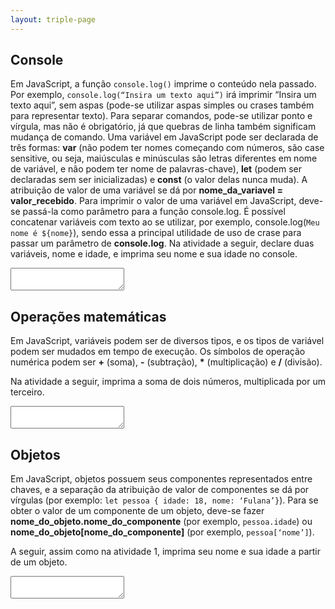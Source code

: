 ```yaml
---
layout: triple-page
---
```


## Console

Em JavaScript, a função `console.log()` imprime o conteúdo nela passado. Por exemplo, `console.log(“Insira um texto aqui”)` irá imprimir “Insira um texto aqui”, sem aspas (pode-se utilizar aspas simples ou crases também para representar texto). Para separar comandos, pode-se utilizar ponto e vírgula, mas não é obrigatório, já que quebras de linha também significam mudança de comando. 
Uma variável em JavaScript pode ser declarada de três formas: __var__ (não podem ter nomes começando com números, são case sensitive, ou seja, maiúsculas e minúsculas são letras diferentes em nome de variável, e não podem ter nome de palavras-chave), __let__ (podem ser declaradas sem ser inicializadas) e __const__ (o valor delas nunca muda). A atribuição de valor de uma variável se dá por **nome_da_variavel = valor_recebido**.
Para imprimir o valor de uma variável em JavaScript, deve-se passá-la como parâmetro para a função console.log. É possível concatenar variáveis com texto ao se utilizar, por exemplo, console.log(`Meu nome é ${nome}`), sendo essa a principal utilidade de uso de crase para passar um parâmetro de __console.log__.
Na atividade a seguir, declare duas variáveis, nome e idade, e imprima seu nome e sua idade no console.

<textarea class="code">

</textarea>

## Operações matemáticas

Em JavaScript, variáveis podem ser de diversos tipos, e os tipos de variável podem ser mudados em tempo de execução. Os símbolos de operação numérica podem ser __+__ (soma), __-__ (subtração), __*__ (multiplicação) e __/__ (divisão).

Na atividade a seguir, imprima a soma de dois números, multiplicada por um terceiro.

<textarea class="code">

</textarea>

## Objetos

Em JavaScript, objetos possuem seus componentes representados entre chaves, e a separação da atribuição de valor de componentes se dá por vírgulas (por exemplo: `let pessoa { idade: 18, nome: ‘Fulana’}`). Para se obter o valor de um componente de um objeto, deve-se fazer **nome_do_objeto.nome_do_componente** (por exemplo, `pessoa.idade`) ou **nome_do_objeto[nome_do_componente]** (por exemplo, `pessoa[‘nome’]`).

A seguir, assim como na atividade 1, imprima seu nome e sua idade a partir de um objeto.

<textarea class = "code">

</textarea>
